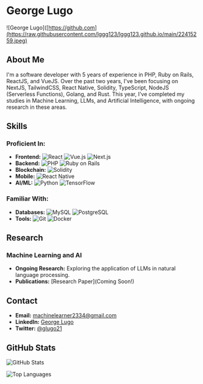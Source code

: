 # George Lugo

![George Lugo]([https://github.com](https://raw.githubusercontent.com/lggg123/lggg123.github.io/main/22415259.jpeg)

## About Me

I'm a software developer with 5 years of experience in PHP, Ruby on Rails, ReactJS, and VueJS. Over the past two years, I've been focusing on NextJS, TailwindCSS, React Native, Solidity, TypeScript, NodeJS (Serverless Functions), Golang, and Rust. This year, I've completed my studies in Machine Learning, LLMs, and Artificial Intelligence, with ongoing research in these areas.

## Skills

### Proficient In:
- **Frontend:** ![React](https://img.shields.io/badge/react-%2320232a.svg?style=for-the-badge&logo=react&logoColor=%2361DAFB) ![Vue.js](https://img.shields.io/badge/vuejs-%2335495e.svg?style=for-the-badge&logo=vue.js&logoColor=%234FC08D) ![Next.js](https://img.shields.io/badge/Next.js-000000?style=for-the-badge&logo=next.js&logoColor=white)
- **Backend:** ![PHP](https://img.shields.io/badge/php-%23777BB4.svg?style=for-the-badge&logo=php&logoColor=white) ![Ruby on Rails](https://img.shields.io/badge/rails-%23CC0000.svg?style=for-the-badge&logo=ruby-on-rails&logoColor=white)
- **Blockchain:** ![Solidity](https://img.shields.io/badge/solidity-%23363636.svg?style=for-the-badge&logo=solidity&logoColor=white)
- **Mobile:** ![React Native](https://img.shields.io/badge/react_native-%2320232a.svg?style=for-the-badge&logo=react&logoColor=%2361DAFB)
- **AI/ML:** ![Python](https://img.shields.io/badge/python-3670A0?style=for-the-badge&logo=python&logoColor=ffdd54) ![TensorFlow](https://img.shields.io/badge/TensorFlow-%23FF6F00.svg?style=for-the-badge&logo=TensorFlow&logoColor=white)

### Familiar With:
- **Databases:** ![MySQL](https://img.shields.io/badge/mysql-%2300f.svg?style=for-the-badge&logo=mysql&logoColor=white) ![PostgreSQL](https://img.shields.io/badge/postgresql-%23316192.svg?style=for-the-badge&logo=postgresql&logoColor=white)
- **Tools:** ![Git](https://img.shields.io/badge/git-%23F05033.svg?style=for-the-badge&logo=git&logoColor=white) ![Docker](https://img.shields.io/badge/docker-%230db7ed.svg?style=for-the-badge&logo=docker&logoColor=white)

## Research

### Machine Learning and AI
- **Ongoing Research:** Exploring the application of LLMs in natural language processing.
- **Publications:** [Research Paper](Coming Soon!)

## Contact

- **Email:** machinelearner2334@gmail.com
- **LinkedIn:** [George Lugo](https://linkedin.com/in/machinelearner2334)
- **Twitter:** [@glugo21](https://twitter.com/glugo21)

## GitHub Stats

![GitHub Stats](https://github-readme-stats.vercel.app/api?username=lggg123&show_icons=true&theme=dark)

![Top Languages](https://github-readme-stats.vercel.app/api/top-langs/?username=lggg123&layout=compact&theme=dark)
